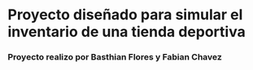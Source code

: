 <h1>Proyecto diseñado para simular el inventario de una tienda deportiva</h1>
<h3>Proyecto realizo por Basthian Flores y Fabian Chavez</h3>
